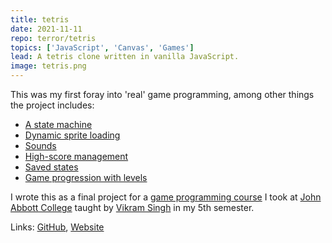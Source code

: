 ```yaml
---
title: tetris
date: 2021-11-11
repo: terror/tetris
topics: ['JavaScript', 'Canvas', 'Games']
lead: A tetris clone written in vanilla JavaScript.
image: tetris.png
---
```


This was my first foray into 'real' game programming, among other things the
project includes:

- [A state machine](https://github.com/mistih/tetris/tree/master/src/states)
- [Dynamic sprite loading](https://github.com/mistih/tetris/blob/master/lib/SpriteManager.js)
- [Sounds](https://github.com/mistih/tetris/blob/master/lib/Sounds.js)
- [High-score management](https://github.com/mistih/tetris/blob/master/src/states/EnterHighScoreState.js)
- [Saved states](https://github.com/mistih/tetris/blob/master/lib/StateManager.js)
- [Game progression with levels](https://github.com/mistih/tetris/blob/master/src/states/LevelTransitionState.js)

I wrote this as a final project for a
[game programming course](https://jac-cs-game-programming-fall22.github.io/Notes/#/)
I took at [John Abbott College](https://johnabbott.qc.ca/) taught by
[Vikram Singh](https://github.com/VikramSinghMTL) in my 5th semester.

Links: [GitHub](https://github.com/mistih/tetris),
[Website](https://mistih.github.io/tetris/)
